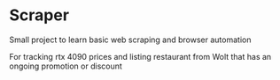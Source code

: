 # Scraper

Small project to learn basic web scraping and browser automation

For tracking rtx 4090 prices and listing restaurant from Wolt that has an ongoing promotion or discount
